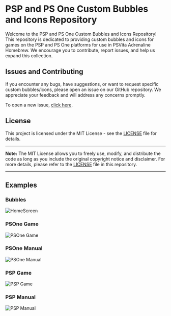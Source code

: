 # PSP and PS One Custom Bubbles and Icons Repository

Welcome to the PSP and PS One Custom Bubbles and Icons Repository! This repository is dedicated to providing custom bubbles and icons for games on the PSP and PS One platforms for use in PSVita Adrenaline Homebrew. We encourage you to contribute, report issues, and help us expand this collection.

## Issues and Contributing

If you encounter any bugs, have suggestions, or want to request specific custom bubbles/icons, please open an issue on our GitHub repository. We appreciate your feedback and will address any concerns promptly.

To open a new issue, [click here](link-to-create-new-issue).

## License

This project is licensed under the MIT License - see the [LICENSE](LICENSE) file for details.

---

**Note:** The MIT License allows you to freely use, modify, and distribute the code as long as you include the original copyright notice and disclaimer. For more details, please refer to the [LICENSE](LICENSE) file in this repository.

---

## Examples

### Bubbles
![HomeScreen](https://github.com/lucasbotingnon/psp-custom-bubbles/assets/35458766/0f8ad05d-3bd8-45e9-b940-885c16596e11)

### PSOne Game
![PSOne Game ](https://github.com/lucasbotingnon/psp-custom-bubbles/assets/35458766/bb22061e-cdaa-401b-bd74-942f814dde73)

### PSOne Manual
![PSOne Manual ](https://github.com/lucasbotingnon/psp-custom-bubbles/assets/35458766/1789e325-2bfa-468d-af0d-b1ce8f3ef3c9)

### PSP Game
![PSP Game](https://github.com/lucasbotingnon/psp-custom-bubbles/assets/35458766/89c46248-75e1-4a9b-be8c-75cd13e3674a)

### PSP Manual
![PSP Manual](https://github.com/lucasbotingnon/psp-custom-bubbles/assets/35458766/ab727fbe-9901-416d-8a54-4776869c1443)
